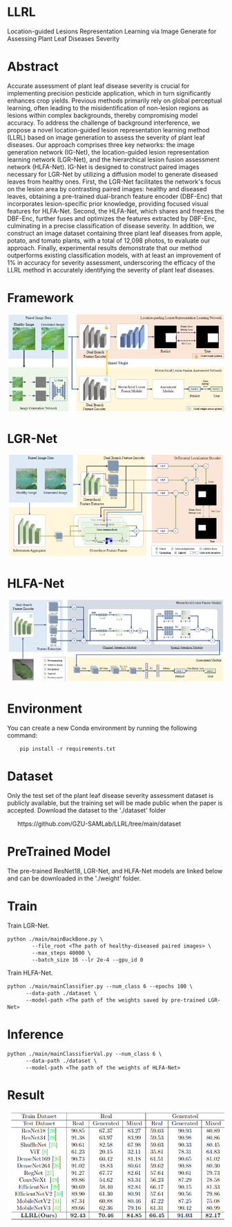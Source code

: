 # LLRL
Location-guided Lesions Representation Learning via Image Generate for Assessing Plant Leaf Diseases Severity
# Abstract
Accurate assessment of plant leaf disease severity is crucial for implementing precision pesticide application, which in turn significantly enhances crop yields. Previous methods primarily rely on global perceptual learning, often leading to the misidentification of non-lesion regions as lesions within complex backgrounds, thereby compromising model accuracy. To address the challenge of background interference, we propose a novel location-guided lesion representation learning method (LLRL) based on image generation to assess the severity of plant leaf diseases. Our approach comprises three key networks: the image generation network (IG-Net), the location-guided lesion representation learning network (LGR-Net), and the hierarchical lesion fusion assessment network (HLFA-Net). IG-Net is designed to construct paired images necessary for LGR-Net by utilizing a diffusion model to generate diseased leaves from healthy ones. First, the LGR-Net facilitates the network's focus on the lesion area by contrasting paired images: healthy and diseased leaves, obtaining a pre-trained dual-branch feature encoder (DBF-Enc) that incorporates lesion-specific prior knowledge, providing focused visual features for HLFA-Net. Second, the HLFA-Net, which shares and freezes the DBF-Enc, further fuses and optimizes the features extracted by DBF-Enc, culminating in a precise classification of disease severity. In addition, we construct an image dataset containing three plant leaf diseases from apple, potato, and tomato plants, with a total of 12,098 photos, to evaluate our approach. Finally, experimental results demonstrate that our method outperforms existing classification models, with at least an improvement of 1\% in accuracy for severity assessment, underscoring the efficacy of the LLRL method in accurately identifying the severity of plant leaf diseases.

# Framework
![Framework](imgs/overview.jpg)

# LGR-Net
![LGR-Net](imgs/LGR-Net.jpg)

# HLFA-Net
![HLFA-Net](imgs/HLFA-Net.png)

# Environment
You can create a new Conda environment by running the following command:
```
    pip install -r requirements.txt
```

# Dataset
Only the test set of the plant leaf disease severity assessment dataset is publicly available, but the training set will be made public when the paper is accepted. Download the dataset to the './dataset' folder
<ul>
https://github.com/GZU-SAMLab/LLRL/tree/main/dataset
</ul>

# PreTrained Model
The pre-trained ResNet18, LGR-Net, and HLFA-Net models are linked below and can be downloaded in the './weight' folder.

# Train
Train LGR-Net.
```
python ./main/mainBackBone.py \
        --file_root <The path of healthy-diseased paired images> \
        --max_steps 40000 \
        --batch_size 16 --lr 2e-4 --gpu_id 0
```
Train HLFA-Net.
```
python ./main/mainClassifier.py --num_class 6 --epochs 100 \
      --data-path ./dataset \
      --model-path <The path of the weights saved by pre-trained LGR-Net>
```

# Inference
```
python ./main/mainClassifierVal.py --num_class 6 \
      --data-path ./dataset \
      --model-path <The path of the weights of HLFA-Net>
```


# Result
![result](imgs/result.jpg)

